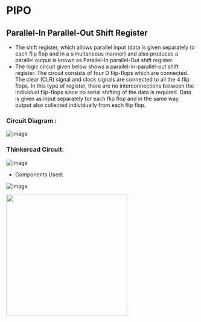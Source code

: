 # PIPO
## Parallel-In Parallel-Out Shift Register
- The shift register, which allows parallel input (data is given separately to each flip flop and in a simultaneous manner) and also produces a parallel output is known as Parallel-In parallel-Out shift register.
- The logic circuit given below shows a parallel-in-parallel-out shift register. The circuit consists of four D flip-flops which are connected. The clear (CLR) signal and clock signals are connected to all the 4 flip flops. In this type of register, there are no interconnections between the individual flip-flops since no serial shifting of the data is required. Data is given as input separately for each flip flop and in the same way, output also collected individually from each flip flop.

### Circuit Diagram :

![image](https://user-images.githubusercontent.com/100958162/182661756-943d4176-a43b-4844-babc-1487c09eab82.png)

### Thinkercad Circuit:

![image](https://user-images.githubusercontent.com/100958162/182661955-31fb7399-39a5-4fad-922f-59a54412fd98.png)

- Components Used:

![image](https://user-images.githubusercontent.com/100958162/182662116-bf7d6f4e-f57f-4433-a699-d423860d98c6.png)

<a href = "https://www.tinkercad.com/things/eHmVNlHqxin-pipo/editel"> <img src ="https://img.shields.io/badge/Thinkercad%20File-SISO%20Shift%20Registor%20-brightgreen" width = 320 align = center> </a>
